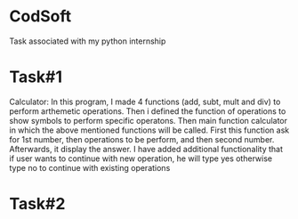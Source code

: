 # CodSoft
Task associated with my python internship
# Task#1
Calculator:
In this program, I made 4 functions (add, subt, mult and div) to perform arthemetic operations. Then i defined the function of operations to show symbols to perform specific operatons. Then main function calculator in which the above mentioned functions will be called. First this function ask for 1st number, then operations to be perform, and then second number. Afterwards, it display the answer. I have added additional functionality that if user wants to continue with new operation, he will type yes otherwise type no to continue with existing operations 

# Task#2

